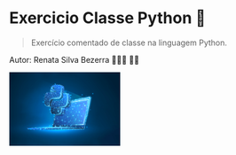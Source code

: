 # Exercicio Classe Python 🐍
 >Exercício comentado de classe na linguagem Python.
  
  Autor: Renata Silva Bezerra 🤸🏻‍♀️ 👩‍💻
  
  <img src="Imagem/python.png" width=200>
  
  
